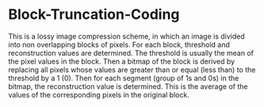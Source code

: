 # Block-Truncation-Coding
This is a lossy image compression scheme, in which an image is divided into non overlapping blocks of pixels. For each block, threshold and reconstruction values are determined. The threshold is usually the mean of the pixel values in the block. Then a bitmap of the block is derived by replacing all pixels whose values are greater than or equal (less than) to the threshold by a 1 (0). Then for each segment (group of 1s and 0s) in the bitmap, the reconstruction value is determined. This is the average of the values of the corresponding pixels in the original block.
